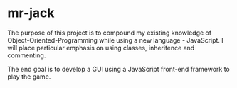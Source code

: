 # mr-jack

The purpose of this project is to compound my existing knowledge of Object-Oriented-Programming while using a new language - JavaScript. I will place particular emphasis on using classes, inheritence and commenting.

The end goal is to develop a GUI using a JavaScript front-end framework to play the game.